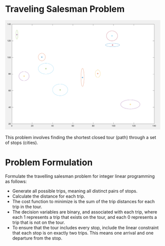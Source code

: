 # Traveling Salesman Problem 



![ellipse examle](https://github.com/SgtBlack/tspwithpso/blob/master/pictures/ellipse_example.png "Example for a ellipse data-set")

This problem involves finding the shortest closed tour (path) through a set of stops (cities).

# Problem Formulation
Formulate the travelling salesman problem for integer linear programming as follows:

- Generate all possible trips, meaning all distinct pairs of stops.
- Calculate the distance for each trip.
- The cost function to minimize is the sum of the trip distances for each trip in the tour.
- The decision variables are binary, and associated with each trip, where each 1 represents a trip that exists on the tour, and each 0 represents a trip that is not on the tour.
- To ensure that the tour includes every stop, include the linear constraint that each stop is on exactly two trips. This means one arrival and one departure from the stop.
